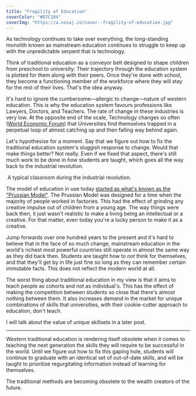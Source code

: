 ```yaml
---
title: "Fragility of Education"
coverColor: "#D7C184"
coverImg: "https://a.nosaj.io/cover--fragility-of-education.jpg"
---
```


As technology continues to take over everything, the long-standing monolith known as mainstream education continues to struggle to keep up with the unpredictable serpent that is technology.

Think of traditional education as a conveyor belt designed to shape children from preschool to university: Their trajectory through the education system is plotted for them along with their peers. Once they're done with school, they become a functioning member of the workforce where they will stay for the rest of their lives. That's the idea anyway.

It's hard to ignore the cumbersome—allergic to change—nature of western education. This is why the education system favours professions like Lawyers, Doctors, and Teachers. The rate of change in these industries is very low. At the opposite end of the scale, Technology changes so often ([World Economic Forum](http://www3.weforum.org/docs/WEF_FOJ_Executive_Summary_Jobs.pdf)) that Universities find themselves trapped in a perpetual loop of almost catching up and then falling way behind again. 

Let's hypothesise for a moment. Say that we figure out how to fix the traditional education system's sluggish response to change. Would that make things better? Not really. Even if we fixed that aspect, there's still much work to be done in *how* students are taught, which goes all the way back to the industrial revolution.

<div class="image">
	<img src="https://a.nosaj.io/school-kids-working.jpg" alt="" />
	<span class="caption">
		A typical classroom during the industrial revolution.
	</span>
</div>

The model of education in use today [started as what's known as the "Prussian Model"](https://www.youtube.com/watch?v=LqTwDDTjb6g). The Prussian Model was designed for a time when the majority of people worked in factories. This had the effect of grinding any creative impulse out of children from a young age. The way things were back then, it just wasn't realistic to make a living being an intellectual or a creative. For that matter, even today you're a lucky person to make it as a creative.

Jump forwards over one hundred years to the present and it's hard to believe that in the face of so much change, mainstream education in the world's richest most powerful countries still operate in almost the same way as they did back then. Students are taught how to _not_ think for themselves, and that they'll get by in life just fine so long as they can remember certain immutable facts. This does not reflect the modern world at all.

The worst thing about traditional education in my view is that it aims to teach people as cohorts and not as individual's. This has the effect of making the competition between students so close that there's almost nothing between them. It also increases demand in the market for unique combinations of skills that universities, with their cookie-cutter approach to education, don't teach.

I will talk about the value of unique skillsets in a later post.

---

Western traditional education is rendering itself obsolete when it comes to teaching the next generation the skills they will require to be successful in the world. Until we figure out how to fix this gaping hole, students will continue to graduate with an identical set of out-of-date skills, and will be taught to prioritise regurgitating information instead of learning for themselves. 

The traditional methods are becoming obsolete to the wealth creators of the future.
